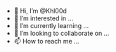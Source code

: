 - 👋 Hi, I’m @Khl00d
- 👀 I’m interested in ...
- 🌱 I’m currently learning ...
- 💞️ I’m looking to collaborate on ...
- 📫 How to reach me ...

<!---
Khl00d/Khl00d is a ✨ special ✨ repository because its `README.md` (this file) appears on your GitHub profile.
You can click the Preview link to take a look at your changes.
--->
